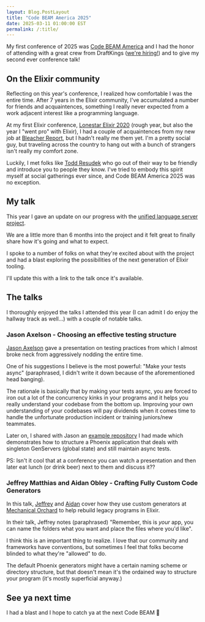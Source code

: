 ```yaml
---
layout: Blog.PostLayout
title: "Code BEAM America 2025"
date: 2025-03-11 01:00:00 EST
permalink: /:title/
---
```


My first conference of 2025 was [Code BEAM America](https://codebeamamerica.com) and I had the honor of attending with a great crew from DraftKings ([we're hiring!](https://careers.draftkings.com/jobs/jr10888/lead-software-engineer-elixir/)) and to give my second ever conference talk!

## On the Elixir community

Reflecting on this year's conference, I realized how comfortable I was the entire time. After 7 years in the Elixir community, I've accumulated a number for friends and acquaintences, something I really never expected from a work adjacent interest like a programming language.

At my first Elixir conference, [Lonestar Elixir 2020](https://web.archive.org/web/20200308234856/https://lonestarelixir.com/) (rough year, but also the year I "went pro" with Elixir), I had a couple of acquaintences from my new job at [Bleacher Report](https://bleacherreport.com/), but I hadn't really me them yet. I'm a pretty social guy, but traveling across the country to hang out with a bunch of strangers isn't really my comfort zone.

Luckily, I met folks like [Todd Resudek](https://supersimple.org/) who go out of their way to be friendly and introduce you to people they know. I've tried to embody this spirit myself at social gatherings ever since, and Code BEAM America 2025 was no exception.

## My talk

This year I gave an update on our progress with the [unified language server project](/ive-joined-the-official-elixir-lsp-team/).

We are a little more than 6 months into the project and it felt great to finally share how it's going and what to expect.

I spoke to a number of folks on what they're excited about with the project and had a blast exploring the possibilities of the next generation of Elixir tooling.

I'll update this with a link to the talk once it's available.

## The talks

I thoroughly enjoyed the talks I attended this year (I can admit I do enjoy the hallway track as well...) with a couple of notable talks.

### Jason Axelson - Choosing an effective testing structure

[Jason Axelson](https://www.linkedin.com/in/jasonaxelson/) gave a presentation on testing practices from which I almost broke neck from aggressively nodding the entire time.

One of his suggestions I believe is the most powerful: "Make your tests async" (paraphrased, I didn't write it down because of the aforementioned head banging).

The rationale is basically that by making your tests async, you are forced to iron out a lot of the concurrency kinks in your programs and it helps you really understand your codebase from the bottom up. Improving your own understanding of your codebases will pay dividends when it comes time to handle the unfortunate production incident or training juniors/new teammates.

Later on, I shared with Jason an [example repository](https://github.com/mhanberg/sandrabbit) I had made which demonstrates how to structure a Phoenix application that deals with singleton GenServers (global state) and still maintain async tests.

PS: Isn't it cool that at a conference you can watch a presentation and then later eat lunch (or drink beer) next to them and discuss it??

### Jeffrey Matthias and Aidan Obley - Crafting Fully Custom Code Generators

In this talk, [Jeffrey](https://www.linkedin.com/in/jeffreymatthias/) and [Aidan](https://www.linkedin.com/in/adobley/) cover how they use custom generators at [Mechanical Orchard](https://www.mechanical-orchard.com/) to help rebuild legacy programs in Elixir.

In their talk, Jeffrey notes (paraphrased) "Remember, this is _your_ app, you can name the folders what you want and place the files where you'd like".

I think this is an important thing to realize. I love that our community and frameworks have conventions, but sometimes I feel that folks become blinded to what they're "allowed" to do.

The default Phoenix generators might have a certain naming scheme or directory structure, but that doesn't mean it's the ordained way to structure your program (it's mostly superficial anyway.)

## See ya next time

I had a blast and I hope to catch ya at the next Code BEAM 👋

